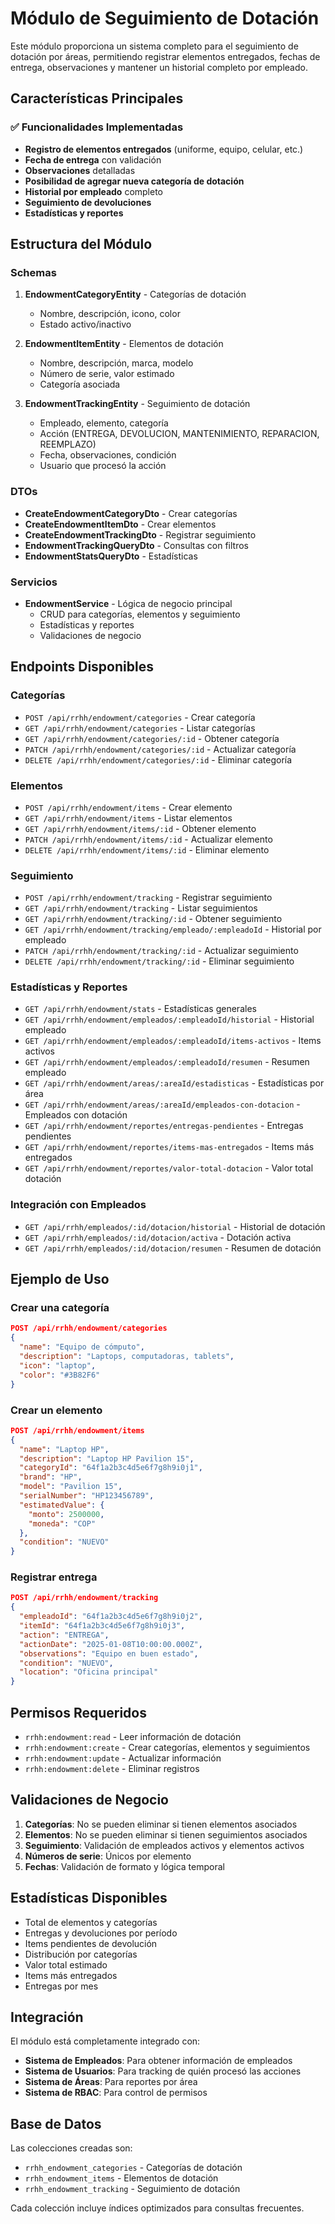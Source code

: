 # Módulo de Seguimiento de Dotación

Este módulo proporciona un sistema completo para el seguimiento de dotación por áreas, permitiendo registrar elementos entregados, fechas de entrega, observaciones y mantener un historial completo por empleado.

## Características Principales

### ✅ Funcionalidades Implementadas

- **Registro de elementos entregados** (uniforme, equipo, celular, etc.)
- **Fecha de entrega** con validación
- **Observaciones** detalladas
- **Posibilidad de agregar nueva categoría de dotación**
- **Historial por empleado** completo
- **Seguimiento de devoluciones**
- **Estadísticas y reportes**

## Estructura del Módulo

### Schemas

1. **EndowmentCategoryEntity** - Categorías de dotación
   - Nombre, descripción, icono, color
   - Estado activo/inactivo

2. **EndowmentItemEntity** - Elementos de dotación
   - Nombre, descripción, marca, modelo
   - Número de serie, valor estimado
   - Categoría asociada

3. **EndowmentTrackingEntity** - Seguimiento de dotación
   - Empleado, elemento, categoría
   - Acción (ENTREGA, DEVOLUCION, MANTENIMIENTO, REPARACION, REEMPLAZO)
   - Fecha, observaciones, condición
   - Usuario que procesó la acción

### DTOs

- **CreateEndowmentCategoryDto** - Crear categorías
- **CreateEndowmentItemDto** - Crear elementos
- **CreateEndowmentTrackingDto** - Registrar seguimiento
- **EndowmentTrackingQueryDto** - Consultas con filtros
- **EndowmentStatsQueryDto** - Estadísticas

### Servicios

- **EndowmentService** - Lógica de negocio principal
  - CRUD para categorías, elementos y seguimiento
  - Estadísticas y reportes
  - Validaciones de negocio

## Endpoints Disponibles

### Categorías
- `POST /api/rrhh/endowment/categories` - Crear categoría
- `GET /api/rrhh/endowment/categories` - Listar categorías
- `GET /api/rrhh/endowment/categories/:id` - Obtener categoría
- `PATCH /api/rrhh/endowment/categories/:id` - Actualizar categoría
- `DELETE /api/rrhh/endowment/categories/:id` - Eliminar categoría

### Elementos
- `POST /api/rrhh/endowment/items` - Crear elemento
- `GET /api/rrhh/endowment/items` - Listar elementos
- `GET /api/rrhh/endowment/items/:id` - Obtener elemento
- `PATCH /api/rrhh/endowment/items/:id` - Actualizar elemento
- `DELETE /api/rrhh/endowment/items/:id` - Eliminar elemento

### Seguimiento
- `POST /api/rrhh/endowment/tracking` - Registrar seguimiento
- `GET /api/rrhh/endowment/tracking` - Listar seguimientos
- `GET /api/rrhh/endowment/tracking/:id` - Obtener seguimiento
- `GET /api/rrhh/endowment/tracking/empleado/:empleadoId` - Historial por empleado
- `PATCH /api/rrhh/endowment/tracking/:id` - Actualizar seguimiento
- `DELETE /api/rrhh/endowment/tracking/:id` - Eliminar seguimiento

### Estadísticas y Reportes
- `GET /api/rrhh/endowment/stats` - Estadísticas generales
- `GET /api/rrhh/endowment/empleados/:empleadoId/historial` - Historial empleado
- `GET /api/rrhh/endowment/empleados/:empleadoId/items-activos` - Items activos
- `GET /api/rrhh/endowment/empleados/:empleadoId/resumen` - Resumen empleado
- `GET /api/rrhh/endowment/areas/:areaId/estadisticas` - Estadísticas por área
- `GET /api/rrhh/endowment/areas/:areaId/empleados-con-dotacion` - Empleados con dotación
- `GET /api/rrhh/endowment/reportes/entregas-pendientes` - Entregas pendientes
- `GET /api/rrhh/endowment/reportes/items-mas-entregados` - Items más entregados
- `GET /api/rrhh/endowment/reportes/valor-total-dotacion` - Valor total dotación

### Integración con Empleados
- `GET /api/rrhh/empleados/:id/dotacion/historial` - Historial de dotación
- `GET /api/rrhh/empleados/:id/dotacion/activa` - Dotación activa
- `GET /api/rrhh/empleados/:id/dotacion/resumen` - Resumen de dotación

## Ejemplo de Uso

### Crear una categoría
```json
POST /api/rrhh/endowment/categories
{
  "name": "Equipo de cómputo",
  "description": "Laptops, computadoras, tablets",
  "icon": "laptop",
  "color": "#3B82F6"
}
```

### Crear un elemento
```json
POST /api/rrhh/endowment/items
{
  "name": "Laptop HP",
  "description": "Laptop HP Pavilion 15",
  "categoryId": "64f1a2b3c4d5e6f7g8h9i0j1",
  "brand": "HP",
  "model": "Pavilion 15",
  "serialNumber": "HP123456789",
  "estimatedValue": {
    "monto": 2500000,
    "moneda": "COP"
  },
  "condition": "NUEVO"
}
```

### Registrar entrega
```json
POST /api/rrhh/endowment/tracking
{
  "empleadoId": "64f1a2b3c4d5e6f7g8h9i0j2",
  "itemId": "64f1a2b3c4d5e6f7g8h9i0j3",
  "action": "ENTREGA",
  "actionDate": "2025-01-08T10:00:00.000Z",
  "observations": "Equipo en buen estado",
  "condition": "NUEVO",
  "location": "Oficina principal"
}
```

## Permisos Requeridos

- `rrhh:endowment:read` - Leer información de dotación
- `rrhh:endowment:create` - Crear categorías, elementos y seguimientos
- `rrhh:endowment:update` - Actualizar información
- `rrhh:endowment:delete` - Eliminar registros

## Validaciones de Negocio

1. **Categorías**: No se pueden eliminar si tienen elementos asociados
2. **Elementos**: No se pueden eliminar si tienen seguimientos asociados
3. **Seguimiento**: Validación de empleados activos y elementos activos
4. **Números de serie**: Únicos por elemento
5. **Fechas**: Validación de formato y lógica temporal

## Estadísticas Disponibles

- Total de elementos y categorías
- Entregas y devoluciones por período
- Items pendientes de devolución
- Distribución por categorías
- Valor total estimado
- Items más entregados
- Entregas por mes

## Integración

El módulo está completamente integrado con:
- **Sistema de Empleados**: Para obtener información de empleados
- **Sistema de Usuarios**: Para tracking de quién procesó las acciones
- **Sistema de Áreas**: Para reportes por área
- **Sistema de RBAC**: Para control de permisos

## Base de Datos

Las colecciones creadas son:
- `rrhh_endowment_categories` - Categorías de dotación
- `rrhh_endowment_items` - Elementos de dotación
- `rrhh_endowment_tracking` - Seguimiento de dotación

Cada colección incluye índices optimizados para consultas frecuentes.
